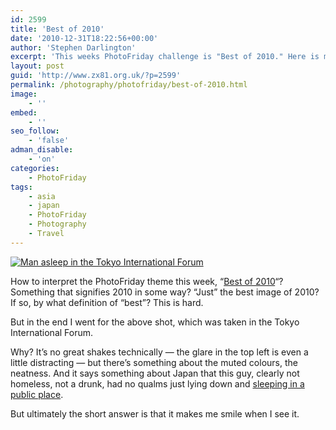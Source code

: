 ```yaml
---
id: 2599
title: 'Best of 2010'
date: '2010-12-31T18:22:56+00:00'
author: 'Stephen Darlington'
excerpt: 'This weeks PhotoFriday challenge is "Best of 2010." Here is my entry.'
layout: post
guid: 'http://www.zx81.org.uk/?p=2599'
permalink: /photography/photofriday/best-of-2010.html
image:
    - ''
embed:
    - ''
seo_follow:
    - 'false'
adman_disable:
    - 'on'
categories:
    - PhotoFriday
tags:
    - asia
    - japan
    - PhotoFriday
    - Photography
    - Travel
---
```


[![Man asleep in the Tokyo International Forum](https://i0.wp.com/farm5.staticflickr.com/4153/5093742673_6159c43e61.jpg?resize=500%2C333)](http://www.flickr.com/photos/stephendarlington/5093742673/ "Man asleep in the Tokyo International Forum by stephendarlington, on Flickr")

How to interpret the PhotoFriday theme this week, “[Best of 2010](http://www.photofriday.com/archives/challenge/001045.php)“? Something that signifies 2010 in some way? “Just” the best image of 2010? If so, by what definition of “best”? This is hard.

But in the end I went for the above shot, which was taken in the Tokyo International Forum.

Why? It’s no great shakes technically — the glare in the top left is even a little distracting — but there’s something about the muted colours, the neatness. And it says something about Japan that this guy, clearly not homeless, not a drunk, had no qualms just lying down and [sleeping in a public place](http://www.zx81.org.uk/travel/japan-sleeping.html).

But ultimately the short answer is that it makes me smile when I see it.